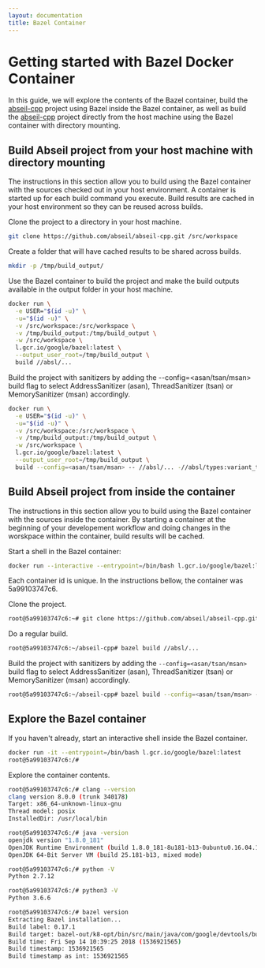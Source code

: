 ```yaml
---
layout: documentation
title: Bazel Container
---
```


# Getting started with Bazel Docker Container

In this guide, we will explore the contents of the Bazel container, build the
[abseil-cpp](https://github.com/abseil/abseil-cpp) project using Bazel inside
the Bazel container, as well as build the
[abseil-cpp](https://github.com/abseil/abseil-cpp) project directly from the
host machine using the Bazel container with directory mounting.

## Build Abseil project from your host machine with directory mounting

The instructions in this section allow you to build using the Bazel container
with the sources checked out in your host environment. A container is started up
for each build command you execute. Build results are cached in your host
environment so they can be reused across builds.

Clone the project to a directory in your host machine.

```bash
git clone https://github.com/abseil/abseil-cpp.git /src/workspace
```

Create a folder that will have cached results to be shared across builds.

```bash
mkdir -p /tmp/build_output/
```

Use the Bazel container to build the project and make the build
outputs available in the output folder in your host machine.

```bash
docker run \
  -e USER="$(id -u)" \
  -u="$(id -u)" \
  -v /src/workspace:/src/workspace \
  -v /tmp/build_output:/tmp/build_output \
  -w /src/workspace \
  l.gcr.io/google/bazel:latest \
  --output_user_root=/tmp/build_output \
  build //absl/...
```

Build the project with sanitizers by adding the --config=<asan/tsan/msan> build
flag to select AddressSanitizer (asan), ThreadSanitizer (tsan) or
MemorySanitizer (msan) accordingly.

```bash
docker run \
  -e USER="$(id -u)" \
  -u="$(id -u)" \
  -v /src/workspace:/src/workspace \
  -v /tmp/build_output:/tmp/build_output \
  -w /src/workspace \
  l.gcr.io/google/bazel:latest \
  --output_user_root=/tmp/build_output \
  build --config=<asan/tsan/msan> -- //absl/... -//absl/types:variant_test
```

## Build Abseil project from inside the container

The instructions in this section allow you to build using the Bazel container
with the sources inside the container. By starting a container at the beginning
of your developement workflow and doing changes in the worskpace within the
container, build results will be cached.

Start a shell in the Bazel container:

```bash
docker run --interactive --entrypoint=/bin/bash l.gcr.io/google/bazel:latest
```

Each container id is unique. In the instructions bellow, the container was 5a99103747c6.

Clone the project.

```bash
root@5a99103747c6:~# git clone https://github.com/abseil/abseil-cpp.git && cd abseil-cpp/
```

Do a regular build.

```bash
root@5a99103747c6:~/abseil-cpp# bazel build //absl/...
```

Build the project with sanitizers by adding the `--config=<asan/tsan/msan>` build
flag to select AddressSanitizer (asan), ThreadSanitizer (tsan) or
MemorySanitizer (msan) accordingly.

```bash
root@5a99103747c6:~/abseil-cpp# bazel build --config=<asan/tsan/msan> -- //absl/... -//absl/types:variant_test
```

## Explore the Bazel container

If you haven't already, start an interactive shell inside the Bazel container.

```bash
docker run -it --entrypoint=/bin/bash l.gcr.io/google/bazel:latest
root@5a99103747c6:/#
```

Explore the container contents.

```bash
root@5a99103747c6:/# clang --version
clang version 8.0.0 (trunk 340178)
Target: x86_64-unknown-linux-gnu
Thread model: posix
InstalledDir: /usr/local/bin

root@5a99103747c6:/# java -version
openjdk version "1.8.0_181"
OpenJDK Runtime Environment (build 1.8.0_181-8u181-b13-0ubuntu0.16.04.1-b13)
OpenJDK 64-Bit Server VM (build 25.181-b13, mixed mode)

root@5a99103747c6:/# python -V
Python 2.7.12

root@5a99103747c6:/# python3 -V
Python 3.6.6

root@5a99103747c6:/# bazel version
Extracting Bazel installation...
Build label: 0.17.1
Build target: bazel-out/k8-opt/bin/src/main/java/com/google/devtools/build/lib/bazel/BazelServer_deploy.jar
Build time: Fri Sep 14 10:39:25 2018 (1536921565)
Build timestamp: 1536921565
Build timestamp as int: 1536921565
```

